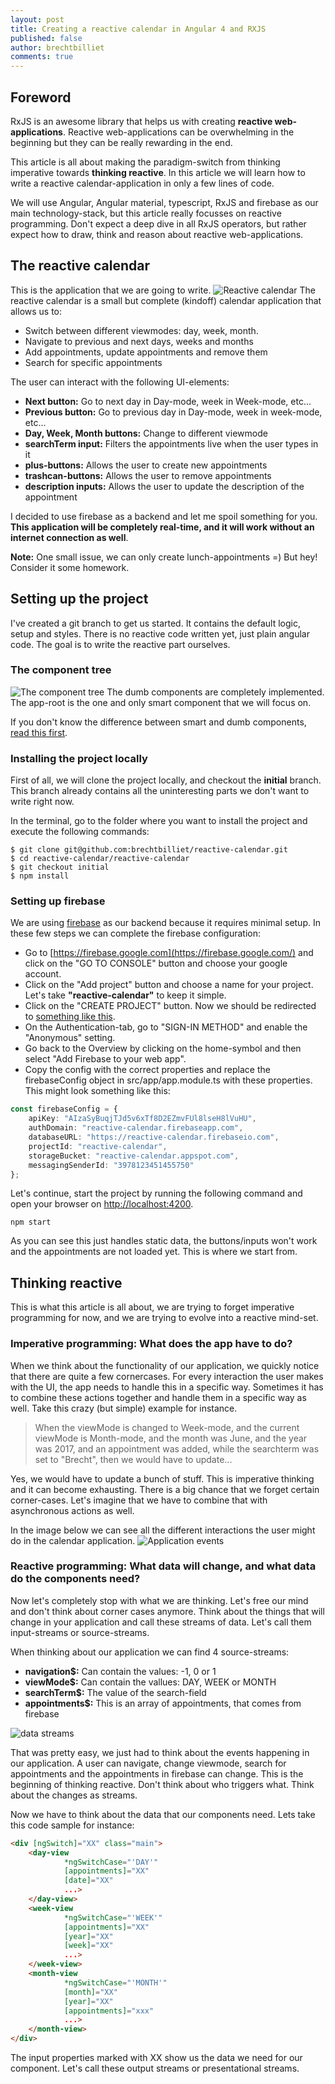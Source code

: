 ```yaml
---
layout: post
title: Creating a reactive calendar in Angular 4 and RXJS
published: false
author: brechtbilliet
comments: true
---
```


## Foreword

RxJS is an awesome library that helps us with creating **reactive web-applications**. Reactive web-applications can be overwhelming in the beginning but they can be really rewarding in the end.

This article is all about making the paradigm-switch from thinking imperative towards **thinking reactive**.
In this article we will learn how to write a reactive calendar-application in only a few lines of code.

We will use Angular, Angular material, typescript, RxJS and firebase as our main technology-stack, but this article really focusses on reactive programming. Don't expect a deep dive in all RxJS operators, but rather expect how to draw, think and reason about reactive web-applications.

## The reactive calendar
This is the application that we are going to write.
![Reactive calendar](https://raw.githubusercontent.com/brechtbilliet/brechtbilliet.github.io/master/_posts/reactivecalendar/reactivecalendar1.png)
The reactive calendar is a small but complete (kindoff) calendar application that allows us to:

- Switch between different viewmodes: day, week, month.
- Navigate to previous and next days, weeks and months
- Add appointments, update appointments and remove them
- Search for specific appointments

The user can interact with the following UI-elements:

- **Next button:** Go to next day in Day-mode, week in Week-mode, etc...
- **Previous button:** Go to previous day in Day-mode, week in week-mode, etc...
- **Day, Week, Month buttons:** Change to different viewmode
- **searchTerm input:** Filters the appointments live when the user types in it
- **plus-buttons:** Allows the user to create new appointments
- **trashcan-buttons:** Allows the user to remove appointments
- **description inputs:** Allows the user to update the description of the appointment

I decided to use firebase as a backend and let me spoil something for you. **This application will be completely real-time, and it will work without an internet connection as well**.

**Note:** One small issue, we can only create lunch-appointments =) But hey! Consider it some homework.


## Setting up the project

I've created a git branch to get us started. It contains the default logic, setup and styles. There is no reactive code written yet, just plain angular code. The goal is to write the reactive part ourselves.


### The component tree

![The component tree](https://raw.githubusercontent.com/brechtbilliet/brechtbilliet.github.io/master/_posts/reactivecalendar/reactivecalendar3.png)
The dumb components are completely implemented. The app-root is the one and only smart component that we will focus on.

If you don't know the difference between smart and dumb components, [read this first](http://blog.brecht.io/components-demystified/#smart-vs-dumb-components).


### Installing the project locally
First of all, we will clone the project locally, and checkout the **initial** branch. This branch already contains all the uninteresting parts we don't want to write right now. 

In the terminal, go to the folder where you want to install the project and execute the following commands:

```
$ git clone git@github.com:brechtbilliet/reactive-calendar.git
$ cd reactive-calendar/reactive-calendar
$ git checkout initial
$ npm install
```

### Setting up firebase

We are using [firebase](https://firebase.google.com/) as our backend because it requires minimal setup. In these few steps we can complete the firebase configuration:

- Go to [https://firebase.google.com](https://firebase.google.com/) and click on the "GO TO CONSOLE" button and choose your google account.
- Click on the "Add project" button and choose a name for your project. Let's take **"reactive-calendar"** to keep it simple. 
- Click on the "CREATE PROJECT" button. Now we should be redirected to [something like this](https://console.firebase.google.com/project/reactive-calendar/overview).
- On the Authentication-tab, go to "SIGN-IN METHOD" and enable the "Anonymous" setting.
- Go back to the Overview by clicking on the home-symbol and then select "Add Firebase to your web app".
- Copy the config with the correct properties and replace the firebaseConfig object in src/app/app.module.ts with these properties.
This might look something like this:

```typescript
const firebaseConfig = {
    apiKey: "AIzaSyBuqjTJd5v6xTf8D2EZmvFUl8lseH8lVuHU",
    authDomain: "reactive-calendar.firebaseapp.com",
    databaseURL: "https://reactive-calendar.firebaseio.com",
    projectId: "reactive-calendar",
    storageBucket: "reactive-calendar.appspot.com",
    messagingSenderId: "3978123451455750"
};
```

Let's continue, start the project by running the following command and open your browser on [http://localhost:4200](http://localhost:4200). 

```
npm start
```

As you can see this just handles static data, the buttons/inputs won't work and the appointments are not loaded yet.
This is where we start from.

## Thinking reactive

This is what this article is all about, we are trying to forget imperative programming for now, and we are trying to evolve into a reactive mind-set.


### Imperative programming: What does the app have to do?

When we think about the functionality of our application, we quickly notice that there are quite a few cornercases. For every interaction the user makes with the UI, the app needs to handle this in a specific way. Sometimes it has to combine these actions together and handle them in a specific way as well. Take this crazy (but simple) example for instance.

<blockquote>
When the viewMode is changed to Week-mode, and the current viewMode is Month-mode, and the month was June, and the year was 2017, and an appointment was added, while the searchterm was set to "Brecht", then we would have to update...
</blockquote>

Yes, we would have to update a bunch of stuff. This is imperative thinking and it can become exhausting. There is a big chance that we forget certain corner-cases. Let's imagine that we have to combine that with asynchronous actions as well.

In the image below we can see all the different interactions the user might do in the calendar application.
![Application events](https://raw.githubusercontent.com/brechtbilliet/brechtbilliet.github.io/master/_posts/reactivecalendar/reactivecalendar2.png)

### Reactive programming: What data will change, and what data do the components need?

Now let's completely stop with what we are thinking. Let's free our mind and don't think about corner cases anymore. Think about the things that will change in your application and call these streams of data. Let's call them input-streams or source-streams.

When thinking about our application we can find 4 source-streams:

- **navigation$:** Can contain the values: -1, 0 or 1
- **viewMode$:** Can contain the vallues: DAY, WEEK or MONTH
- **searchTerm$:** The value of the search-field
- **appointments$:** This is an array of appointments, that comes from firebase

![data streams](https://raw.githubusercontent.com/brechtbilliet/brechtbilliet.github.io/master/_posts/reactivecalendar/reactivecalendar4.png)

That was pretty easy, we just had to think about the events happening in our application. A user can navigate, change viewmode, search for appointments and the appointments in firebase can change. This is the beginning of thinking reactive. Don't think about who triggers what. Think about the changes as streams.

Now we have to think about the data that our components need.
Lets take this code sample for instance: 

```html
<div [ngSwitch]="XX" class="main">
    <day-view
            *ngSwitchCase="'DAY'"
            [appointments]="XX"
            [date]="XX"
            ...>
    </day-view>
    <week-view
            *ngSwitchCase="'WEEK'"
            [appointments]="XX"
            [year]="XX"
            [week]="XX"
            ...>
    </week-view>
    <month-view
            *ngSwitchCase="'MONTH'"
            [month]="XX"
            [year]="XX"
            [appointments]="xxx"
            ...>
    </month-view>
</div>
```

The input properties marked with XX show us the data we need for our component. Let's call these output streams or presentational streams.
